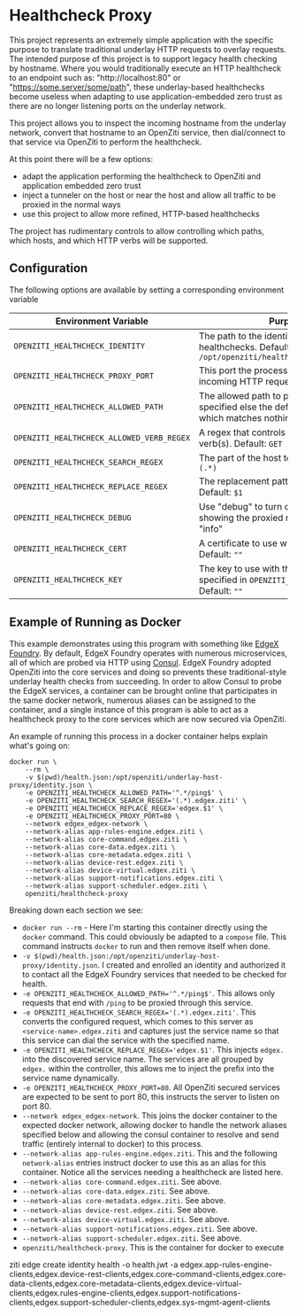 # Healthcheck Proxy

This project represents an extremely simple application with the specific purpose to translate traditional underlay 
HTTP requests to overlay requests. The intended purpose of this project is to support legacy health checking by 
hostname. Where you would traditionally execute an HTTP healthcheck to an endpoint such as: "http://localhost:80" or 
"https://some.server/some/path", these underlay-based healthchecks become useless when adapting to use 
application-embedded zero trust as there are no longer listening ports on the underlay network. 

This project allows you to inspect the incoming hostname from the underlay network, convert that hostname to an 
OpenZiti service, then dial/connect to that service via OpenZiti to perform the healthcheck.

At this point there will be a few options:
* adapt the application performing the healthcheck to OpenZiti and application embedded zero trust
* inject a tunneler on the host or near the host and allow all traffic to be proxied in the normal ways
* use this project to allow more refined, HTTP-based healthchecks

The project has rudimentary controls to allow controlling which paths, which hosts, and which HTTP verbs will be 
supported.

## Configuration

The following options are available by setting a corresponding environment variable

| Environment Variable                      | Purpose                                                                                                       |
|-------------------------------------------|---------------------------------------------------------------------------------------------------------------|
| `OPENZITI_HEALTHCHECK_IDENTITY`           | The path to the identity file, used to proxy healthchecks. Default: `/opt/openziti/healthcheck/identity.json` |
| `OPENZITI_HEALTHCHECK_PROXY_PORT`         | This port the process will listen on for incoming HTTP requests. Default: `2171`                              |
| `OPENZITI_HEALTHCHECK_ALLOWED_PATH`       | The allowed path to proxy. Must be specified else the default `^[.*]$` is used which matches nothing.         |
| `OPENZITI_HEALTHCHECK_ALLOWED_VERB_REGEX` | A regex that controls the allowed HTTP verb(s). Default: `GET`                                            |
| `OPENZITI_HEALTHCHECK_SEARCH_REGEX`       | The part of the host to match. Default: `(.*)`                                                                |
| `OPENZITI_HEALTHCHECK_REPLACE_REGEX`      | The replacement pattern for the host. Default: `$1`                                                           |
| `OPENZITI_HEALTHCHECK_DEBUG`              | Use "debug" to turn on debug mode, showing the proxied requests. Default: "info"                              |
| `OPENZITI_HEALTHCHECK_CERT`               | A certificate to use when serving HTTPS. Default: `""`                                                        |
| `OPENZITI_HEALTHCHECK_KEY`                | The key to use with the certificate specified in `OPENZITI_HEALTHCHECK_CERT`. Default: `""`                   |

## Example of Running as Docker

This example demonstrates using this program with something like [EdgeX Foundry](https://www.edgexfoundry.org/). By 
default, EdgeX Foundry operates with numerous microservices, all of which are probed via HTTP using 
[Consul](https://www.consul.io/). EdgeX Foundry adopted OpenZiti into the core services and doing so prevents these 
traditional-style underlay health checks from succeeding. In order to allow Consul to probe the EdgeX services, a 
container can be brought online that participates in the same docker network, numerous aliases can be assigned to 
the container, and a single instance of this program is able to act as a healthcheck proxy to the core services 
which are now secured via OpenZiti. 

An example of running this process in a docker container helps explain what's going on:
```
docker run \
    --rm \
    -v $(pwd)/health.json:/opt/openziti/underlay-host-proxy/identity.json \
    -e OPENZITI_HEALTHCHECK_ALLOWED_PATH='^.*/ping$' \
    -e OPENZITI_HEALTHCHECK_SEARCH_REGEX='(.*).edgex.ziti' \
    -e OPENZITI_HEALTHCHECK_REPLACE_REGEX='edgex.$1' \
    -e OPENZITI_HEALTHCHECK_PROXY_PORT=80 \
    --network edgex_edgex-network \
    --network-alias app-rules-engine.edgex.ziti \
    --network-alias core-command.edgex.ziti \
    --network-alias core-data.edgex.ziti \
    --network-alias core-metadata.edgex.ziti \
    --network-alias device-rest.edgex.ziti \
    --network-alias device-virtual.edgex.ziti \
    --network-alias support-notifications.edgex.ziti \
    --network-alias support-scheduler.edgex.ziti \
    openziti/healthcheck-proxy
```

Breaking down each section we see:
* `docker run --rm` - Here I'm starting this container directly using the `docker` command. This could obviously be 
  adapted to a `compose` file. This command instructs `docker` to run and then remove itself when done.
* `-v $(pwd)/health.json:/opt/openziti/underlay-host-proxy/identity.json`. I created and enrolled an identity and 
  authorized it to contact all the EdgeX Foundry services that needed to be checked for health.
* `-e OPENZITI_HEALTHCHECK_ALLOWED_PATH='^.*/ping$'`. This allows only requests that end with `/ping` to be proxied 
  through this service.
* `-e OPENZITI_HEALTHCHECK_SEARCH_REGEX='(.*).edgex.ziti'`. This converts the configured request, which comes to 
  this server as `<service-name>.edgex.ziti` and captures just the service name so that this service can dial the 
  service with the specified name.
* `-e OPENZITI_HEALTHCHECK_REPLACE_REGEX='edgex.$1'`. This injects `edgex.` into the discovered service name. The 
  services are all grouped by `edgex.` within the controller, this allows me to inject the prefix into the service 
  name dynamically.
* `-e OPENZITI_HEALTHCHECK_PROXY_PORT=80`. All OpenZiti secured services are expected to be sent to port 80, this 
  instructs the server to listen on port 80.
* `--network edgex_edgex-network`. This joins the docker container to the expected docker network, allowing docker 
  to handle the network aliases specified below and allowing the consul container to resolve and send traffic 
  (entirely internal to docker) to this process.
* `--network-alias app-rules-engine.edgex.ziti`. This and the following `network-alias` entries instruct docker to 
  use this as an alias for this container. Notice all the services needing a healthcheck are listed here.
* `--network-alias core-command.edgex.ziti`. See above.
* `--network-alias core-data.edgex.ziti`. See above.
* `--network-alias core-metadata.edgex.ziti`. See above.
* `--network-alias device-rest.edgex.ziti`. See above.
* `--network-alias device-virtual.edgex.ziti`. See above.
* `--network-alias support-notifications.edgex.ziti`. See above.
* `--network-alias support-scheduler.edgex.ziti`. See above.
* `openziti/healthcheck-proxy`. This is the container for docker to execute




ziti edge create identity health -o health.jwt -a edgex.app-rules-engine-clients,edgex.device-rest-clients,edgex.core-command-clients,edgex.core-data-clients,edgex.core-metadata-clients,edgex.device-virtual-clients,edgex.rules-engine-clients,edgex.support-notifications-clients,edgex.support-scheduler-clients,edgex.sys-mgmt-agent-clients







